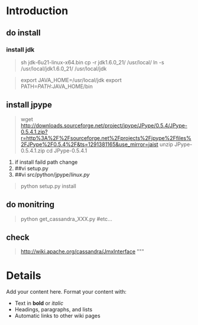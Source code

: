 # Introduction #

## do install ##
### install jdk ###
> sh jdk-6u21-linux-x64.bin
> cp -r jdk1.6.0\_21/ /usr/local/
> ln -s /usr/local/jdk1.6.0\_21/ /usr/local/jdk

> export JAVA\_HOME=/usr/local/jdk
> export PATH=$PATH:$JAVA\_HOME/bin
## install jpype ##
> wget http://downloads.sourceforge.net/project/jpype/JPype/0.5.4/JPype-0.5.4.1.zip?r=http%3A%2F%2Fsourceforge.net%2Fprojects%2Fjpype%2Ffiles%2FJPype%2F0.5.4%2F&ts=1291381165&use_mirror=jaist
> unzip JPype-0.5.4.1.zip
> cd JPype-0.5.4.1

  1. if install faild path change
  1. ##vi setup.py
  1. ##vi src/python/jpype/_linux.py_

> python setup.py install

## do monitring ##
> python get\_cassandra\_XXX.py #etc...

## check ##
> http://wiki.apache.org/cassandra/JmxInterface
> """



# Details #

Add your content here.  Format your content with:
  * Text in **bold** or _italic_
  * Headings, paragraphs, and lists
  * Automatic links to other wiki pages
